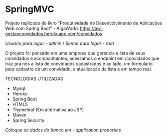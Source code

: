 # SpringMVC
Projeto replicado do livro "Produtividade no Desenvolvimento de Aplicações
Web com Spring Boot" - AlgaWorks
https://aw-gestaoconvidados.herokuapp.com/convidados

*Usuario para logar - admin* /
*Senha para logar - root*

O projeto foi pensado em uma empresa que gerencia a lista de seus convidados e acompanhantes,
acessamos o endpoint em /convidados que traz pra nós a lista de convidados cadastrados e ao lado,
um formulario para cadastro de um convidado, a atualização da lista é em tempo real.

TECNOLOGIAS UTILIZADAS
- Mysql
- Heroku
- Spring Boot
- HTML5
- Thymeleaf (Em alternativa ao JSP)
- Maven
- Spring Security

*Coloque os dados do banco em - application.properties*


